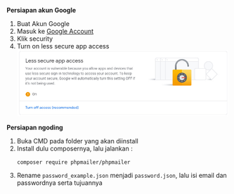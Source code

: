 **Persiapan akun Google**
1. Buat Akun Google
2. Masuk ke [Google Account](https://myaccount.google.com)
3. Klik security
4. Turn on less secure app access
    ![image](/img/security.jpg)

**Persiapan ngoding**
1. Buka CMD pada folder yang akan diinstall
2. Install dulu composernya, lalu jalankan :
    ```
    composer require phpmailer/phpmailer
    ```
3. Rename `password_example.json` menjadi `password.json`, lalu isi email dan passwordnya serta tujuannya